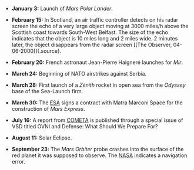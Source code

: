 ﻿
-   **January 3:** Launch of *Mars Polar Lander*.


-   **February 15:** In Scotland, an air traffic controller detects on
    his radar screen the echo of a very large object moving at 3000
    miles/h above the Scottish coast towards South-West Belfast. The
    size of the echo indicates that the object is 10 miles long and 2
    miles wide. 2 minutes later, the object disappears from the radar
    screen [\[The Observer, 04-06-2000\]]{.source}.


- **February 20:** French astronaut Jean-Pierre Haigneré launches for *Mir*.


-   **March 24:** Beginning of NATO airstrikes against Serbia.


-   **March 28:** First launch of a *Zénith* rocket in open sea from the *Odyssey* base of the Sea-Launch firm.


-   **March 30:** The [ESA](orgsScientifiques.html#ESA) signs a contract with Matra Marconi Space for the construction of *Mars Express*.


-   **July 16:** A report from [COMETA](COMETA.html) is published through a special issue of VSD titled OVNI and Defense: What Should We Prepare For?

-   **August 11:** Solar Eclipse.


-   **September 23:** The *Mars Orbiter* probe crashes into the surface of the red planet it was supposed to observe. The [NASA](NASA.html) indicates a navigation error.
